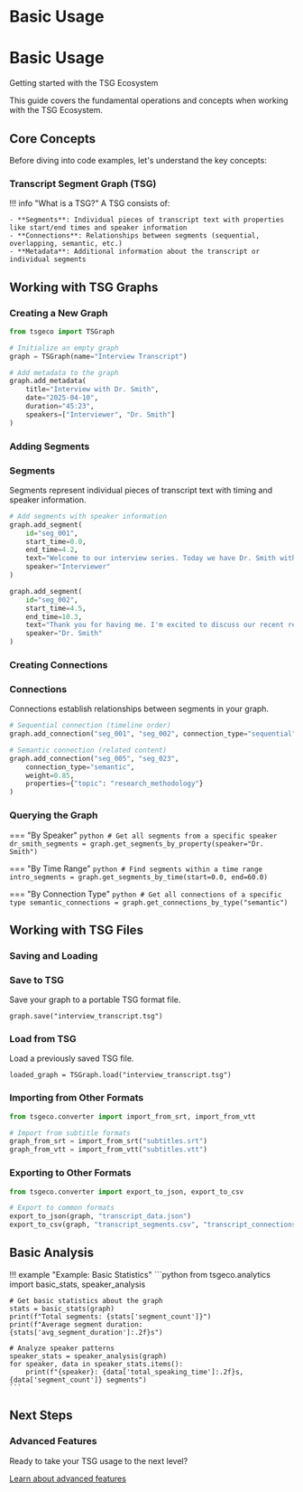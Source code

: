 # Basic Usage

<div class="hero">
    <h1>Basic Usage</h1>
    <p class="subtitle">Getting started with the TSG Ecosystem</p>
</div>

This guide covers the fundamental operations and concepts when working with the TSG Ecosystem.

## Core Concepts

Before diving into code examples, let's understand the key concepts:

### Transcript Segment Graph (TSG)

!!! info "What is a TSG?"
    A TSG consists of:

    - **Segments**: Individual pieces of transcript text with properties like start/end times and speaker information
    - **Connections**: Relationships between segments (sequential, overlapping, semantic, etc.)
    - **Metadata**: Additional information about the transcript or individual segments

## Working with TSG Graphs

### Creating a New Graph

```python
from tsgeco import TSGraph

# Initialize an empty graph
graph = TSGraph(name="Interview Transcript")

# Add metadata to the graph
graph.add_metadata(
    title="Interview with Dr. Smith",
    date="2025-04-10",
    duration="45:23",
    speakers=["Interviewer", "Dr. Smith"]
)
```

### Adding Segments

<div class="card">
    <h3>Segments</h3>
    <p>Segments represent individual pieces of transcript text with timing and speaker information.</p>
</div>

```python
# Add segments with speaker information
graph.add_segment(
    id="seg_001",
    start_time=0.0,
    end_time=4.2,
    text="Welcome to our interview series. Today we have Dr. Smith with us.",
    speaker="Interviewer"
)

graph.add_segment(
    id="seg_002",
    start_time=4.5,
    end_time=10.3,
    text="Thank you for having me. I'm excited to discuss our recent research findings.",
    speaker="Dr. Smith"
)
```

### Creating Connections

<div class="card">
    <h3>Connections</h3>
    <p>Connections establish relationships between segments in your graph.</p>
</div>

```python
# Sequential connection (timeline order)
graph.add_connection("seg_001", "seg_002", connection_type="sequential")

# Semantic connection (related content)
graph.add_connection("seg_005", "seg_023",
    connection_type="semantic",
    weight=0.85,
    properties={"topic": "research_methodology"}
)
```

### Querying the Graph

=== "By Speaker"
    ```python
    # Get all segments from a specific speaker
    dr_smith_segments = graph.get_segments_by_property(speaker="Dr. Smith")
    ```

=== "By Time Range"
    ```python
    # Find segments within a time range
    intro_segments = graph.get_segments_by_time(start=0.0, end=60.0)
    ```

=== "By Connection Type"
    ```python
    # Get all connections of a specific type
    semantic_connections = graph.get_connections_by_type("semantic")
    ```

## Working with TSG Files

### Saving and Loading

<div class="card-grid">
    <div class="card">
        <h3>Save to TSG</h3>
        <p>Save your graph to a portable TSG format file.</p>
        <pre><code class="language-python">graph.save("interview_transcript.tsg")</code></pre>
    </div>
    <div class="card">
        <h3>Load from TSG</h3>
        <p>Load a previously saved TSG file.</p>
        <pre><code class="language-python">loaded_graph = TSGraph.load("interview_transcript.tsg")</code></pre>
    </div>
</div>

### Importing from Other Formats

```python
from tsgeco.converter import import_from_srt, import_from_vtt

# Import from subtitle formats
graph_from_srt = import_from_srt("subtitles.srt")
graph_from_vtt = import_from_vtt("subtitles.vtt")
```

### Exporting to Other Formats

```python
from tsgeco.converter import export_to_json, export_to_csv

# Export to common formats
export_to_json(graph, "transcript_data.json")
export_to_csv(graph, "transcript_segments.csv", "transcript_connections.csv")
```

## Basic Analysis

!!! example "Example: Basic Statistics"
    ```python
    from tsgeco.analytics import basic_stats, speaker_analysis
    
    # Get basic statistics about the graph
    stats = basic_stats(graph)
    print(f"Total segments: {stats['segment_count']}")
    print(f"Average segment duration: {stats['avg_segment_duration']:.2f}s")
    
    # Analyze speaker patterns
    speaker_stats = speaker_analysis(graph)
    for speaker, data in speaker_stats.items():
        print(f"{speaker}: {data['total_speaking_time']:.2f}s, {data['segment_count']} segments")
    ```

## Next Steps

<div class="card">
    <h3>Advanced Features</h3>
    <p>Ready to take your TSG usage to the next level?</p>
    <a href="./advanced-features.md" class="md-button md-button--primary">Learn about advanced features</a>
</div>
